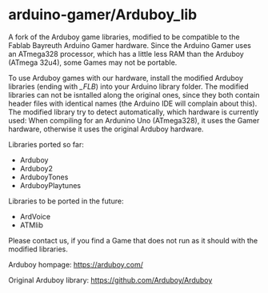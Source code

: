 arduino-gamer/Arduboy_lib
=========================

A fork of the Arduboy game libraries, modified to be compatible to the Fablab Bayreuth 
Arduino Gamer hardware. Since the Arduino Gamer uses an ATmega328 processor, which has
a little less RAM than the Arduboy (ATmega 32u4), some Games may not be portable.

To use Arduboy games with our hardware, install the modified Arduboy libraries 
(ending with <i>_FLB</i>) into your Arduino library folder. The modified libraries
can not be isntalled along the original ones, since they both contain header files
with identical names (the Arduino IDE will complain about this). 
The modified library try to detect automatically, which hardware is currently used:
When compiling for an Ardunino Uno (ATmega328), it uses the Gamer hardware, otherwise
it uses the original Arduboy hardware.

Libraries ported so far:
  * Arduboy
  * Arduboy2
  * ArduboyTones
  * ArduboyPlaytunes

Libraries to be ported in the future:
  * ArdVoice
  * ATMlib
  
Please contact us, if you find a Game that does not run as it should with the
modified libraries.


Arduboy hompage: https://arduboy.com/

Original Arduboy library: https://github.com/Arduboy/Arduboy

